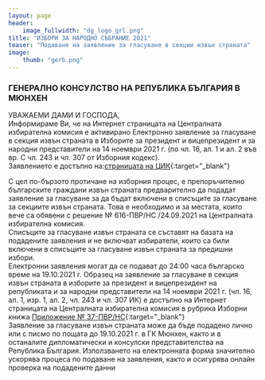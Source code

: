 ```yaml
---
layout: page
header:
    image_fullwidth: "dg_logo_grl.png"
title: "ИЗБОРИ ЗА НАРОДНО СЪБРАНИЕ 2021"
teaser: "Подаване на заявление за гласуване в секции извън страната"
image:
    thumb: "gerb.png"
---
```

### ГЕНЕРАЛНО КОНСУЛСТВО НА РЕПУБЛИКА БЪЛГАРИЯ В МЮНХЕН 
  
УВАЖАЕМИ ДАМИ И ГОСПОДА,  
Информираме Ви, че на Интернет страницата на Централната избирателна комисия е активирано Електронно заявление за гласуване в секция извън страната в Изборите за президент и вицепрезидент и за народни представители на 14 ноември 2021 г. (по чл. 16, ал. 1 и ал. 2 във вр. С чл. 243 и чл. 307 от Изборния кодекс).  
Заявлението е достъпно на:[страницата на ЦИК](https://www.cik.bg/bg/pvr-ns14.11.2021/izvan-stranata/submit){:target="_blank"}  

С цел по-бързото протичане на изборния процес, е препоръчително българските граждани извън страната предварително да подадат заявление за гласуване за да бъдат включени в списъците за гласуване за секциите извън страната. Това е необходимо и за местата, които вече са обявени с решение № 616-ПВР/НС /24.09.2021 на Централната избирателна комисия.  
Списъците за гласуване извън страната се съставят на базата на подадените заявления и не включват избиратели, които са били включени в списъците за гласуване извън страната за предишни избори.  
Електронни заявления могат да се подават до 24:00 часа българско време на 19.10.2021 г. Образец на заявление за гласуване в секция извън страната в изборите за президент и вицепрезидент на републиката и за народни представители на 14 ноември 2021 г. (чл. 16, ал. 1, изр. 1, ал. 2, чл. 243 и чл. 307 ИК) е достъпно на Интернет страницата на Централната избирателна комисия в рубрика Изборни книжа [Приложение № 37-ПВР/НС](https://www.cik.bg/upload/165826/Prilozenie%2BN%2B37-%D0%9F%D0%92%D0%A0-%D0%9D%D0%A1%2BZayavlenie-deklaraciya%2Bglasuvane%2Bizvan%2Bstranata-%D0%95%D0%A1.doc){:target="_blank"}  
Заявление за гласуване извън страната може да бъде подадено лично или с писмо по пощата до 19.10.2021 г. в ГК Мюнхен, както и в останалите дипломатически и консулски представителства на Република България. 
Използването на електронната форма значително ускорява процеса по подаване на заявления, както и осигурява онлайн проверка на подадените данни
